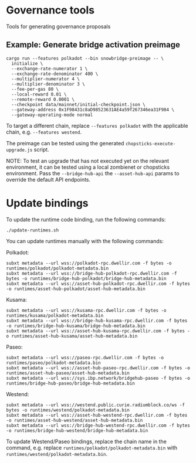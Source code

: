 # Governance tools

Tools for generating governance proposals

## Example: Generate bridge activation preimage

```shell
cargo run --features polkadot --bin snowbridge-preimage -- \
  initialize \
  --exchange-rate-numerator 1 \
  --exchange-rate-denominator 400 \
  --multiplier-numerator 4 \
  --multiplier-denominator 3 \
  --fee-per-gas 80 \
  --local-reward 0.01 \
  --remote-reward 0.0001 \
  --checkpoint data/mainnet/initial-checkpoint.json \
  --gateway-address 0x1F98431c8aD98523631AE4a59f267346ea31F984 \
  --gateway-operating-mode normal
```

To target a different chain, replace `--features polkadot` with the applicable chain, e.g. `--features westend`.

The preimage can be tested using the generated `chopsticks-execute-upgrade.js` script.

NOTE: To test an upgrade that has not executed yet on the relevant environment, it can be tested using a local zombienet or chopsticks environment. Pass the `--bridge-hub-api` the `--asset-hub-api` params to override the default API endpoints.

# Update bindings

To update the runtime code binding, run the following commands:

```shell
./update-runtimes.sh
```

You can update runtimes manually with the following commands:

Polkadot:

```shell
subxt metadata --url wss://polkadot-rpc.dwellir.com -f bytes -o runtimes/polkadot/polkadot-metadata.bin
subxt metadata --url wss://bridge-hub-polkadot-rpc.dwellir.com -f bytes -o runtimes/bridge-hub-polkadot/bridge-hub-metadata.bin
subxt metadata --url wss://asset-hub-polkadot-rpc.dwellir.com -f bytes -o runtimes/asset-hub-polkadot/asset-hub-metadata.bin
```

Kusama:

```shell
subxt metadata --url wss://kusama-rpc.dwellir.com -f bytes -o runtimes/kusama/polkadot-metadata.bin
subxt metadata --url wss://bridge-hub-kusama-rpc.dwellir.com -f bytes -o runtimes/bridge-hub-kusama/bridge-hub-metadata.bin
subxt metadata --url wss://asset-hub-kusama-rpc.dwellir.com -f bytes -o runtimes/asset-hub-kusama/asset-hub-metadata.bin
```

Paseo:

```
subxt metadata --url wss://paseo-rpc.dwellir.com -f bytes -o runtimes/paseo/polkadot-metadata.bin
subxt metadata --url wss://asset-hub-paseo-rpc.dwellir.com -f bytes -o runtimes/asset-hub-paseo/asset-hub-metadata.bin
subxt metadata --url wss://sys.ibp.network/bridgehub-paseo -f bytes -o runtimes/bridge-hub-paseo/bridge-hub-metadata.bin
```

Westend:

```
subxt metadata --url wss://westend.public.curie.radiumblock.co/ws -f bytes -o runtimes/westend/polkadot-metadata.bin
subxt metadata --url wss://asset-hub-westend-rpc.dwellir.com -f bytes -o runtimes/asset-hub-westend/asset-hub-metadata.bin
subxt metadata --url wss://bridge-hub-westend-rpc.dwellir.com -f bytes -o runtimes/bridge-hub-westend/bridge-hub-metadata.bin
```

To update Westend/Paseo bindings, replace the chain name in the command, e.g. replace `runtimes/polkadot/polkadot-metadata.bin`
with `runtimes/westend/polkadot-metadata.bin`.
